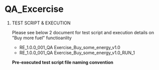 # QA_Excercise

1. TEST SCRIPT & EXECUTION

    Please see below 2 document for test script and execution details on "Buy more fuel" functioanlity
    - RE_1.0.0_001_QA Exercise_Buy_some_energy_v1.0
    - RE_1.0.0_001_QA Exercise_Buy_some_energy_v1.0_RUN_1
    
    **Pre-executed test script file naming convention**
    <Release Name>_<Test Script ID>_<Title>_<Version>
    
    **Post-executed test script naming convention**
    <Release Name>_<Test Script ID>_<Title>_<Version>_Run_<Run Number>



2. REST API Testing

    Please see "REST API Testing" document for details. 
    
    **Summary**
    •	Postman is used to automate the endpoints and validations. Please note a few scenarios/validations are covered as part of this exercise.
    •	“QA_Excercise” workspace is created with “Ensek” collection to cater “Buy more fuel” endpoints 
    •	Collection and Global Variables files are exported and placed in GITHUB
        - Ensek.postman_collection
        - workspace.postman_globals

